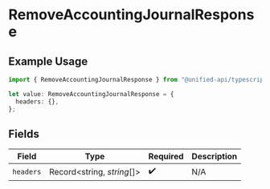 # RemoveAccountingJournalResponse

## Example Usage

```typescript
import { RemoveAccountingJournalResponse } from "@unified-api/typescript-sdk/sdk/models/operations";

let value: RemoveAccountingJournalResponse = {
  headers: {},
};
```

## Fields

| Field                      | Type                       | Required                   | Description                |
| -------------------------- | -------------------------- | -------------------------- | -------------------------- |
| `headers`                  | Record<string, *string*[]> | :heavy_check_mark:         | N/A                        |
